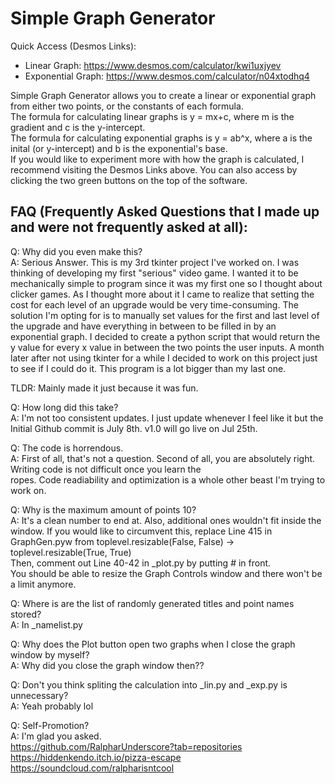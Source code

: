 # Simple Graph Generator

Quick Access (Desmos Links):
- Linear Graph: https://www.desmos.com/calculator/kwi1uxjyev
- Exponential Graph: https://www.desmos.com/calculator/n04xtodhq4
   

Simple Graph Generator allows you to create a linear or exponential graph from either two points, or the constants of each formula.  
The formula for calculating linear graphs is y = mx+c, where m is the gradient and c is the y-intercept.  
The formula for calculating exponential graphs is y = ab^x, where a is the inital (or y-intercept) and b is the exponential's base.  
If you would like to experiment more with how the graph is calculated, I recommend visiting the Desmos Links above. You can also access by clicking the two green buttons on the top of the software.

## FAQ (Frequently Asked Questions that I made up and were not frequently asked at all):
Q: Why did you even make this?  
A: Serious Answer. This is my 3rd tkinter project I've worked on. I was thinking of developing my first "serious" video game. 
I wanted it to be mechanically simple to program since it was my first one so I thought about clicker games. As I thought more 
about it I came to realize that setting the cost for each level of an upgrade would be very time-consuming. The solution I'm opting 
for is to manually set values for the first and last level of the upgrade and have everything in between to be filled in by an exponential graph. I decided to create a python script that would return the y value for every x value in between the two points 
the user inputs. A month later after not using tkinter for a while I decided to work on this project just to see if I could do it. 
This program is a lot bigger than my last one. 
  
TLDR: Mainly made it just because it was fun.  
  
Q: How long did this take?  
A: I'm not too consistent updates. I just update whenever I feel like it but the Initial Github commit is July 8th. v1.0 will go live on Jul 25th.  
  
Q: The code is horrendous.  
A: First of all, that's not a question. Second of all, you are absolutely right. Writing code is not difficult once you learn the  
ropes. Code readiability and optimization is a whole other beast I'm trying to work on.  
  
Q: Why is the maximum amount of points 10?  
A: It's a clean number to end at. Also, additional ones wouldn't fit inside the window. 
If you would like to circumvent this, replace Line 415 in GraphGen.pyw from toplevel.resizable(False, False) -> toplevel.resizable(True, True)  
Then, comment out Line 40-42 in _plot.py by putting # in front.  
You should be able to resize the Graph Controls window and there won't be a limit anymore.  
  
Q: Where is are the list of randomly generated titles and point names stored?  
A: In _namelist.py  
  
Q: Why does the Plot button open two graphs when I close the graph window by myself?  
A: Why did you close the graph window then??  
  
Q: Don't you think spliting the calculation into _lin.py and _exp.py is unnecessary?  
A: Yeah probably lol  
  
Q: Self-Promotion?  
A: I'm glad you asked.  
https://github.com/RalpharUnderscore?tab=repositories  
https://hiddenkendo.itch.io/pizza-escape  
https://soundcloud.com/ralpharisntcool  


